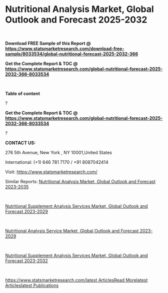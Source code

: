 <h1>Nutritional Analysis Market, Global Outlook and Forecast 2025-2032</h1><br/><p><strong>Download FREE Sample of this Report @ <a href="https://www.statsmarketresearch.com/download-free-sample/8033534/global-nutritional-forecast-2025-2032-366">https://www.statsmarketresearch.com/download-free-sample/8033534/global-nutritional-forecast-2025-2032-366</a></strong></p>
 
 
 
 <div><b>Get the Complete Report & TOC @ <a href="https://www.statsmarketresearch.com/global-nutritional-forecast-2025-2032-366-8033534">https://www.statsmarketresearch.com/global-nutritional-forecast-2025-2032-366-8033534</a></b></div>
 
 
 
 <p><br />
 
 <b>Table of content</b></p>
 
 
 
 <p>? </p>
 
 
 
 <div><b>Get the Complete Report & TOC @ <a href="https://www.statsmarketresearch.com/global-nutritional-forecast-2025-2032-366-8033534">https://www.statsmarketresearch.com/global-nutritional-forecast-2025-2032-366-8033534</a></b></div>
 
 
 
 <p>? </p>
 
 
 
 <p><b>CONTACT US:</b><br />
 
 276 5th Avenue, New York , NY 10001,United States<br />
 
 International: (+1) 646 781 7170 / +91 8087042414<br />
 
 Visit: <a href="https://www.statsmarketresearch.com/">https://www.statsmarketresearch.com/</a><br />
 
 Similar Reports: <a href="https://www.statsmarketresearch.com/global-nutritional-forecast-2025-2032-366-8033534">Nutritional Analysis Market, Global Outlook and Forecast 2023-2035</a><br />
 
 <br />
 
 <a href="https://www.statsmarketresearch.com/global-nutritional-forecast-2025-2032-366-8033534">Nutritional Supplement Analysis Services Market, Global Outlook and Forecast 2023-2029</a><br />
 
 <br />
 
 <a href="https://www.statsmarketresearch.com/global-nutritional-forecast-2025-2032-366-8033534">Nutritional Analysis Service Market, Global Outlook and Forecast 2023-2029</a><br />
 
 <br />
 
 <a href="https://www.statsmarketresearch.com/global-nutritional-forecast-2025-2032-366-8033534">Nutritional Supplement Analysis Services Market, Global Outlook and Forecast 2023-2032</a><br />
 
 <br />
 
 <a href="https://gyeongbokgung.com">https://www.statsmarketresearch.com/</a><a href="https://hallyeomaritime.com">latest Articles</a><a href="https://jingwansa.com">Read More</a><a href="https://nguoiviet.jp/">latest Articles</a><a href="https://www.intelmarketresearch.com/">latest Publications</a></p>